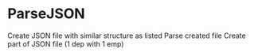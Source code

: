 # ParseJSON

Create JSON file with similar structure as listed
Parse created file
Create part of JSON file (1 dep with 1 emp)
